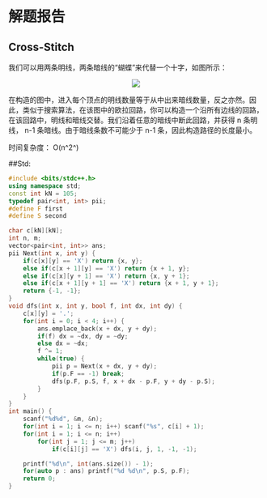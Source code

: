 # 解题报告

## Cross-Stitch 

我们可以用两条明线，两条暗线的“蝴蝶”来代替一个十字，如图所示：
<div align=center>
	<img src="1.png" width="">
</div>

在构造的图中，进入每个顶点的明线数量等于从中出来暗线数量，反之亦然。因此，类似于搜索算法，在该图中的欧拉回路，你可以构造一个沿所有边线的回路，在该回路中，明线和暗线交替。我们沿着任意的暗线中断此回路，并获得 n 条明线， n-1 条暗线。由于暗线条数不可能少于 n-1 条，因此构造路径的长度最小。

时间复杂度： O(n^2^)



##Std:

```c++
#include <bits/stdc++.h>
using namespace std;
const int kN = 105;
typedef pair<int, int> pii;
#define F first
#define S second

char c[kN][kN];
int n, m;
vector<pair<int, int>> ans;
pii Next(int x, int y) {
	if(c[x][y] == 'X') return {x, y};
	else if(c[x + 1][y] == 'X') return {x + 1, y};
	else if(c[x][y + 1] == 'X') return {x, y + 1};
	else if(c[x + 1][y + 1] == 'X') return {x + 1, y + 1};
	return {-1, -1}; 
}
void dfs(int x, int y, bool f, int dx, int dy) {
	c[x][y] = '.';
	for(int i = 0; i < 4; i++) {
		ans.emplace_back(x + dx, y + dy);
		if(f) dx = ~dx, dy = ~dy;
		else dx = ~dx;
		f ^= 1;
		while(true) {
			pii p = Next(x + dx, y + dy);
			if(p.F == -1) break;
			dfs(p.F, p.S, f, x + dx - p.F, y + dy - p.S);
		}
	}
}
int main() {
	scanf("%d%d", &m, &n);
	for(int i = 1; i <= n; i++) scanf("%s", c[i] + 1);
	for(int i = 1; i <= n; i++)
		for(int j = 1; j <= m; j++)
			if(c[i][j] == 'X') dfs(i, j, 1, -1, -1);

	printf("%d\n", int(ans.size()) - 1);
	for(auto p : ans) printf("%d %d\n", p.S, p.F);
	return 0;
}


```


